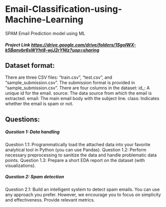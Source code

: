 # Email-Classification-using-Machine-Learning
 SPAM Email Prediction model using ML
##### Project Link https://drive.google.com/drive/folders/1SgolWX-k5Banvbr6sWYht8-wjJ2rYNIz?usp=sharing 

## Dataset format:
There are three CSV files: “train.csv”, “test.csv”, and “sample_submission.csv”. The submission format is provided in “sample_submission.csv”. There are four columns in the dataset:
id_: A unique id for the email.
source: The data source from which the email is extracted.
email: The main email body with the subject line.
class: Indicates whether the email is spam or not.

## Questions:

##### Question 1: Data handling
Question 1.1: Programmatically load the attached data into your favorite analytical tool in Python (you can use Pandas).
Question 1.2: Perform necessary preprocessing to sanitize the data and handle problematic data points.
Question 1.3: Prepare a short EDA report on the dataset (with visualizations).
##### Question 2: Spam detection
Question 2.1: Build an intelligent system to detect spam emails. You can use any approach you prefer. However, we encourage you to focus on simplicity and effectiveness. Provide relevant metrics.
